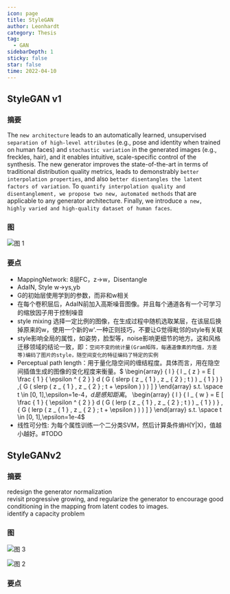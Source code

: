 ```yaml
---
icon: page
title: StyleGAN
author: Leonhardt
category: Thesis
tag:
  - GAN
sidebarDepth: 1
sticky: false
star: false
time: 2022-04-10
---
```


## StyleGAN v1
### 摘要
The `new architecture` leads to an automatically learned, unsupervised `separation of high-level attributes` (e.g., pose and identity when trained on human faces) and `stochastic variation` in the generated images (e.g., freckles, hair), and it enables intuitive, scale-specific control of the synthesis. The new generator improves the state-of-the-art in terms of traditional distribution quality metrics, leads to demonstrably `better interpolation properties`, and also `better disentangles the latent factors of variation`. To `quantify interpolation quality and disentanglement, we propose two new, automated methods` that are applicable to any generator architecture. Finally, we introduce `a new, highly varied and high-quality dataset of human faces`.

### 图
![图 1](/assets/img/24c7a384fb06fd3edb6bb7903d916c336d571e9b691063e17640afca02ca23d7.png)  


### 要点
- MappingNetwork: 8层FC，z->w，Disentangle
- AdaIN, Style w->ys,yb
- G的初始层使用学到的参数，而非和w相关
- 在每个卷积层后，AdaIN前加入高斯噪音图像。并且每个通道各有一个可学习的缩放因子用于控制噪音
- style mixing 选择一定比例的图像，在生成过程中随机选取某层，在该层后换掉原来的w，使用一个新的w'.一种正则技巧，不要让G觉得毗邻的style有关联
- style影响全局的属性，如姿势，脸型等，noise影响更细节的地方。这和风格迁移领域的结论一致，即：`空间不变的统计量(Gram矩阵，每通道像素的均值，方差等)编码了图片的style，随空间变化的特征编码了特定的实例`
- Perceptual path length：用于量化隐空间的缠结程度。具体而言，用在隐空间插值生成的图像的变化程度来衡量。$ \begin{array}  { l }  { l _ { z } = E [ \frac { 1 } { \epsilon ^ { 2 } } d ( G ( slerp ( z _ { 1 } , z _ { 2 } ; t ) ) _ { 1 } ) } ,{ G ( slerp  ( z _ { 1 } , z _ { 2 } ; t + \epsilon ) ) ) ] } \end{array} s.t. \space t \in [0, 1],\epsilon=1e-4$，d是感知距离。$ \begin{array}  { l }  { l _ { w } = E [ \frac { 1 } { \epsilon ^ { 2 } } d ( G ( lerp ( z _ { 1 } , z _ { 2 } ; t ) ) _ { 1 } ) } ,{ G ( lerp  ( z _ { 1 } , z _ { 2 } ; t + \epsilon ) ) ) ] } \end{array} s.t. \space t \in [0, 1],\epsilon=1e-4$
- 线性可分性: 为每个属性训练一个二分类SVM，然后计算条件熵H(Y|X)，值越小越好。#TODO

## StyleGANv2
### 摘要
redesign the generator normalization  
revisit progressive growing, and regularize the generator to encourage good conditioning in the mapping from latent codes to images.  
identify a capacity problem

### 图
![图 3](/assets/img/ac49a1c8fc5cf5f07210cda1292f26555b0776ab260038d8ec59c0fd2effe641.png)  

![图 2](/assets/img/9eab363b61bedc12f965750ce7367d65d92c6e35d6606b3db8366a0c9663bc2d.png)  

### 要点
